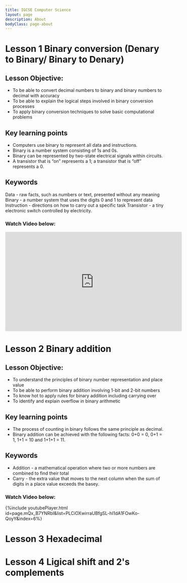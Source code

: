 ```yaml
---
title: IGCSE Computer Science
layout: page
description: About
bodyClass: page-about
---
```


# Lesson 1 Binary conversion (Denary to Binary/ Binary to Denary)

## Lesson Objective:
- To be able to convert decimal numbers to binary and binary numbers to decimal with accuracy
- To be able to explain the logical steps involved in binary conversion processes
- To apply binary conversion techniques to solve basic computational problems

## Key learning points

- Computers use binary to represent all data and instructions.
- Binary is a number system consisting of 1s and 0s.
- Binary can be represented by two-state electrical signals within circuits.
- A transistor that is “on” represents a 1; a transistor that is “off” represents a 0.

## Keywords

Data - raw facts, such as numbers or text, presented without any meaning
Binary - a number system that uses the digits 0 and 1 to represent data
Instruction - directions on how to carry out a specific task
Transistor - a tiny electronic switch controlled by electricity.

### Watch Video below:

<iframe width="560" height="315" src="https://www.youtube.com/embed/iAxeigunq3I?si=6712k-6boowTVCps" title="YouTube video player" frameborder="0" allow="accelerometer; autoplay; clipboard-write; encrypted-media; gyroscope; picture-in-picture; web-share" referrerpolicy="strict-origin-when-cross-origin" allowfullscreen></iframe>


# Lesson 2 Binary addition
## Lesson Objective:
- To understand the principles of binary number representation and place value
- To be able to perform binary addition involving 1-bit and 2-bit numbers
- To know hot to apply rules for binary addition including carrying over
- To identify and explain overflow in binary arithmetic

## Key learning points
- The process of counting in binary follows the same principle as decimal.
- Binary addition can be achieved with the following facts: 0+0 = 0, 0+1 = 1, 1+1 = 10 and 1+1+1 = 11.

## Keywords

- Addition - a mathematical operation where two or more numbers are combined to find their total
- Carry - the extra value that moves to the next column when the sum of digits in a place value exceeds the basey.

### Watch Video below:

{%include youtubePlayer.html id=page.mQx_B7YNRbI&list=PLCiOXwirraUBfgSL-hI1dA1FOwKo-QoyY&index=6%}


# Lesson 3 Hexadecimal
# Lesson 4 Ligical shift and 2's complements

